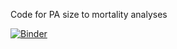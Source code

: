 Code for PA size to mortality analyses 

[![Binder](https://mybinder.org/badge_logo.svg)](https://mybinder.org/v2/gh/reblocke/CTPA-Dose-Response/HEAD?urlpath=%2Fdoc%2Ftree%2Fage-sex-norm-letter.ipynb)
